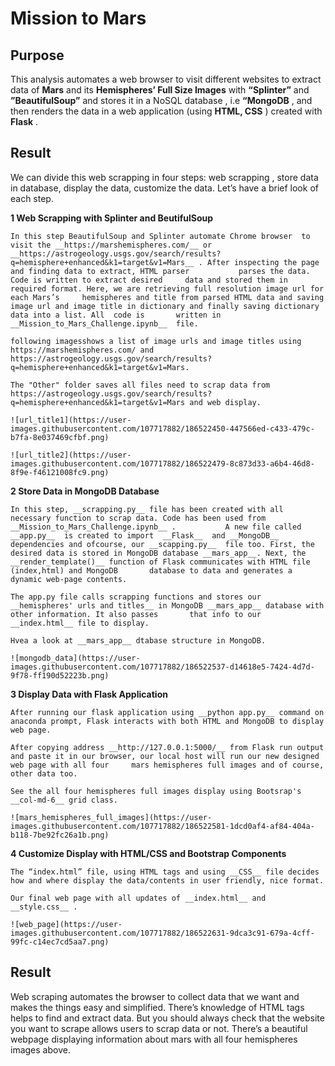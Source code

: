 # Mission to Mars

## Purpose

This analysis automates a web browser to visit different websites to extract data of __Mars__ and its __Hemispheres’  Full Size Images__  with __“Splinter”__ and __”BeautifulSoup”__  and stores it in a NoSQL database , i.e __“MongoDB__ , and then renders the data in a web application (using __HTML, CSS__ ) created with __Flask__ . 

## Result

We can divide this web scrapping in four steps: web scrapping , store data in database, display the data, customize the data. Let’s have a brief look of each step. 

__1 Web Scrapping with Splinter and BeutifulSoup__

    In this step BeautifulSoup and Splinter automate Chrome browser  to visit the __https://marshemispheres.com/__ or 
    __https://astrogeology.usgs.gov/search/results?q=hemisphere+enhanced&k1=target&v1=Mars__ . After inspecting the page and finding data to extract, HTML parser           parses the data. Code is written to extract desired     data and stored them in required format. Here, we are retrieving full resolution image url for each Mars’s     hemispheres and title from parsed HTML data and saving       image url and image title in dictionary and finally saving dictionary data into a list. All  code is       written in __Mission_to_Mars_Challenge.ipynb__  file. 
    
    following imagesshows a list of image urls and image titles using https://marshemispheres.com/ and              
    https://astrogeology.usgs.gov/search/results?q=hemisphere+enhanced&k1=target&v1=Mars.
    
    The "Other" folder saves all files need to scrap data from https://astrogeology.usgs.gov/search/results?q=hemisphere+enhanced&k1=target&v1=Mars and web display. 
    
    ![url_title1](https://user-images.githubusercontent.com/107717882/186522450-447566ed-c433-479c-b7fa-8e037469cfbf.png)

    ![url_title2](https://user-images.githubusercontent.com/107717882/186522479-8c873d33-a6b4-46d8-8f9e-f46121008fc9.png)


__2 Store Data in MongoDB Database__

    In this step, __scrapping.py__ file has been created with all necessary function to scrap data. Code has been used from __Mission_to_Mars_Challenge.ipynb__ .           A new file called __app.py__  is created to import  __Flask__  and __MongoDB__ dependencies and ofcourse, our __scapping.py__  file too. First, the                     desired data is stored in MongoDB database __mars_app__. Next, the  __render_template()__ function of Flask communicates with HTML file (index,html) and MongoDB       database to data and generates a dynamic web-page contents.

    The app.py file calls scrapping functions and stores our __hemispheres' urls and titles__ in MongoDB __mars_app__ database with other information. It also passes       that info to our __index.html__ file to display. 
    
    Hvea a look at __mars_app__ dtabase structure in MongoDB.
    
    ![mongodb_data](https://user-images.githubusercontent.com/107717882/186522537-d14618e5-7424-4d7d-9f78-ff190d52223b.png)


__3 Display Data with Flask Application__ 

    After running our flask application using __python app.py__ command on anaconda prompt, Flask interacts with both HTML and MongoDB to display web page. 

    After copying address __http://127.0.0.1:5000/__ from Flask run output and paste it in our browser, our local host will run our new designed web page with all four     mars hemispheres full images and of course, other data too. 
    
    See the all four hemispheres full images display using Bootsrap's __col-md-6__ grid class. 
    
    ![mars_hemispheres_full_images](https://user-images.githubusercontent.com/107717882/186522581-1dcd0af4-af84-404a-b118-7be92fc26a1b.png)


__4 Customize Display with HTML/CSS and Bootstrap Components__

    The “index.html” file, using HTML tags and using __CSS__ file decides how and where display the data/contents in user friendly, nice format. 
    
    Our final web page with all updates of __index.html__ and __style.css__ .
    
    ![web_page](https://user-images.githubusercontent.com/107717882/186522631-9dca3c91-679a-4cff-99fc-c14ec7cd5aa7.png)


## Result 

Web scraping automates the browser to collect data that we want and makes the things easy and simplified. There’s knowledge of HTML tags helps to find and extract data.  But you should  always check that the website you want to scrape allows users to scrap data or not. 
There’s a beautiful webpage displaying  information about mars with all four hemispheres images above.

